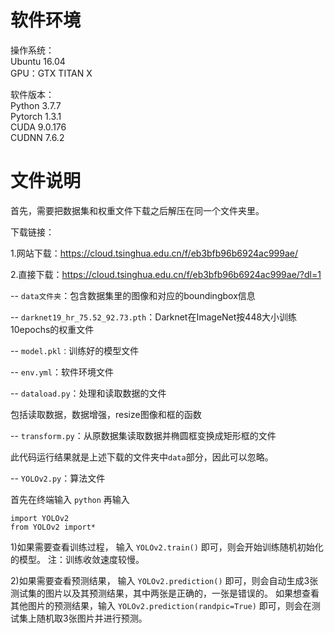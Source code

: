 # 软件环境 </br>
操作系统：</br>
Ubuntu 16.04 </br>
GPU：GTX TITAN X  </br>

软件版本：  </br>
Python 3.7.7  </br>
Pytorch 1.3.1 </br>
CUDA 9.0.176 </br>
CUDNN 7.6.2 </br>

# 文件说明 </br>
首先，需要把数据集和权重文件下载之后解压在同一个文件夹里。

下载链接：

1.网站下载：https://cloud.tsinghua.edu.cn/f/eb3bfb96b6924ac999ae/ 

2.直接下载：https://cloud.tsinghua.edu.cn/f/eb3bfb96b6924ac999ae/?dl=1 


-- ```data文件夹```：包含数据集里的图像和对应的boundingbox信息

-- ```darknet19_hr_75.52_92.73.pth```：Darknet在ImageNet按448大小训练10epochs的权重文件

-- ```model.pkl：```训练好的模型文件

-- ```env.yml```：软件环境文件

-- ```dataload.py```：处理和读取数据的文件

包括读取数据，数据增强，resize图像和框的函数

-- ```transform.py```：从原数据集读取数据并椭圆框变换成矩形框的文件

此代码运行结果就是上述下载的文件夹中```data```部分，因此可以忽略。

-- ```YOLOv2.py```：算法文件

首先在终端输入 ```python```
再输入
```
import YOLOv2
from YOLOv2 import*
```

1)如果需要查看训练过程，
输入 ```YOLOv2.train()``` 即可，则会开始训练随机初始化的模型。
注：训练收敛速度较慢。

2)如果需要查看预测结果，
输入 ```YOLOv2.prediction()``` 即可，则会自动生成3张测试集的图片以及其预测结果，其中两张是正确的，一张是错误的。
如果想查看其他图片的预测结果，输入 ```YOLOv2.prediction(randpic=True)``` 即可，则会在测试集上随机取3张图片并进行预测。
